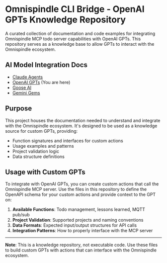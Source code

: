 # Omnispindle CLI Bridge - OpenAI GPTs Knowledge Repository

A curated collection of documentation and code examples for integrating Omnispindle MCP todo server capabilities with OpenAI GPTs. This repository serves as a knowledge base to allow GPTs to interact with the Omnispindle ecosystem.

## AI Model Integration Docs

- [Claude Agents](./README_Claude.md)
- [OpenAI GPTs](./README_GPT.md) (You are here)
- [Goose AI](./README_Goose.md)
- [Gemini Gems](./README.md)

## Purpose

This project houses the documentation needed to understand and integrate with the Omnispindle ecosystem. It's designed to be used as a knowledge source for custom GPTs, providing:

- Function signatures and interfaces for custom actions
- Usage examples and patterns
- Project validation logic
- Data structure definitions

## Usage with Custom GPTs

To integrate with OpenAI GPTs, you can create custom actions that call the Omnispindle MCP server. Use the files in this repository to define the OpenAPI schema for your custom actions and provide context to the GPT on:

1.  **Available Functions**: Todo management, lessons learned, MQTT pub/sub
2.  **Project Validation**: Supported projects and naming conventions
3.  **Data Formats**: Expected input/output structures for API calls
4.  **Integration Patterns**: How to properly interface with the MCP server

---

**Note**: This is a knowledge repository, not executable code. Use these files to build custom GPTs with actions that can interface with the Omnispindle ecosystem. 
